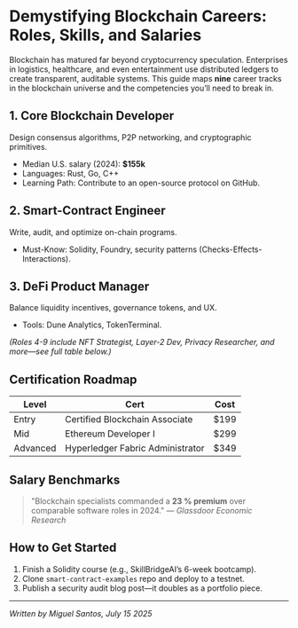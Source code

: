 # Demystifying Blockchain Careers: Roles, Skills, and Salaries

Blockchain has matured far beyond cryptocurrency speculation. Enterprises in logistics, healthcare, and even entertainment use distributed ledgers to create transparent, auditable systems. This guide maps **nine** career tracks in the blockchain universe and the competencies you’ll need to break in.

## 1. Core Blockchain Developer
Design consensus algorithms, P2P networking, and cryptographic primitives.

* Median U.S. salary (2024): **$155k**
* Languages: Rust, Go, C++
* Learning Path: Contribute to an open-source protocol on GitHub.

## 2. Smart-Contract Engineer
Write, audit, and optimize on-chain programs.

* Must-Know: Solidity, Foundry, security patterns (Checks-Effects-Interactions).

## 3. DeFi Product Manager
Balance liquidity incentives, governance tokens, and UX.

* Tools: Dune Analytics, TokenTerminal.

*(Roles 4-9 include NFT Strategist, Layer-2 Dev, Privacy Researcher, and more—see full table below.)*

## Certification Roadmap

| Level | Cert | Cost |
|-------|------|------|
| Entry | Certified Blockchain Associate | $199 |
| Mid | Ethereum Developer I | $299 |
| Advanced | Hyperledger Fabric Administrator | $349 |

## Salary Benchmarks

> "Blockchain specialists commanded a **23 % premium** over comparable software roles in 2024." — *Glassdoor Economic Research*

## How to Get Started

1. Finish a Solidity course (e.g., SkillBridgeAI’s 6-week bootcamp).
2. Clone `smart-contract-examples` repo and deploy to a testnet.
3. Publish a security audit blog post—it doubles as a portfolio piece.

---
*Written by Miguel Santos, July 15 2025*
